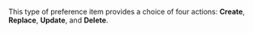 This type of preference item provides a choice of four actions: **Create**, **Replace**, **Update**, and **Delete**.